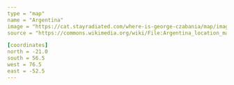 ```yaml
---
type = "map"
name = "Argentina"
image = "https://cat.stayradiated.com/where-is-george-czabania/map/image/argentina.svg"
source = "https://commons.wikimedia.org/wiki/File:Argentina_location_map.svg"

[coordinates]
north = -21.0
south = 56.5
west = 76.5
east = -52.5
---
```

